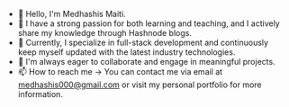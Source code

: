 - 👋 Hello, I'm Medhashis Maiti.
- 👀 I have a strong passion for both learning and teaching, and I actively share my knowledge through Hashnode blogs.
- 🌱 Currently, I specialize in full-stack development and continuously keep myself updated with the latest industry technologies.
- 💞️ I'm always eager to collaborate and engage in meaningful projects.
- 📫 How to reach me -> You can contact me via email at medhashis000@gmail.com or visit my personal portfolio for more information.

<!---
mdhmaiti/mdhmaiti is a ✨ special ✨ repository because its `README.md` (this file) appears on your GitHub profile.
You can click the Preview link to take a look at your changes.
--->
